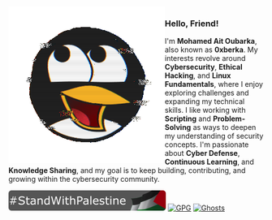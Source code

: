 
<img align="left" src="/assets/awesome-linux/awesome-linux.gif">

### Hello, Friend!

I'm **Mohamed Ait Oubarka**, also known as **0xberka**. My interests revolve around **Cybersecurity**, **Ethical Hacking**, and **Linux Fundamentals**, where I enjoy exploring challenges and expanding my technical skills. I like working with **Scripting** and **Problem-Solving** as ways to deepen my understanding of security concepts. I'm passionate about **Cyber Defense**, **Continuous Learning**, and **Knowledge Sharing**, and my goal is to keep building, contributing, and growing within the cybersecurity community.

[![#StandWithPalestine](/assets/stand-with-palestine.svg)](#StandWithPalestine)
[![GPG](https://img.shields.io/badge/GPG-0xC39AE435AA5EDB24-black)](https://github.com/0xberka.gpg)
[![Ghosts](https://komarev.com/ghpvc/?username=0xberka&label=Ghosts&color=000000)](#Ghosts)

